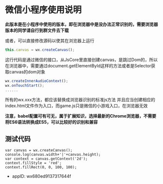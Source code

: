 
# 微信小程序使用说明
**此版本是在小程序中使用的版本，即在浏览器中是没办法正常识别的，需要浏览器版本的同学请自行到群文件去下载**

或者，可以直接修改源码以使其在浏览器上运行

```js
this.canvas = wx.createCanvas();
```

这行代码是通过微信的接口，从JsCore里直接创建canvas，是跳过Dom的，所以在浏览器中，需要通过document.getElementById这样的方法或者是Selector获取canvas的dom对象

```js
wx.createInnerAudioContext();
wx.onTouchStart();
......
```

所有的wx.xxx方法，都应该替换成浏览器识别的标准js方法
并且应当创建相应的index.html文件作为入口，而game.js只是微信的小游戏入口，在浏览器无效

**注意，babel配置可有可无，属于扩展知识，选择最新的Chrome浏览器，不需要将ES6语法转换成ES5，可以比较好的识别和兼容**


## 测试代码
```
var canvas = wx.createCanvas();
console.log(canvas.width+'|'+canvas.height);
var context = canvas.getContext('2d');
context.fillStyle = 'red';
context.fillRect(0, 0, 100, 100);
```
- appID: wx680ed9137317644f
